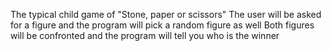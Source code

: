 The typical child game of "Stone, paper or scissors"
The user will be asked for a figure and the program will pick a random figure as well
Both figures will be confronted and the program will tell you who is the winner
